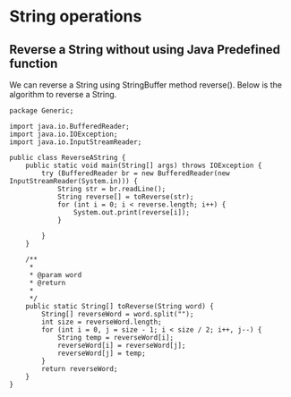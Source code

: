 # String operations

## Reverse a String without using Java Predefined function

We can reverse a String using StringBuffer method reverse().
Below is the algorithm to reverse a String.

    package Generic;
    
    import java.io.BufferedReader;
    import java.io.IOException;
    import java.io.InputStreamReader;
    
    public class ReverseAString {
        public static void main(String[] args) throws IOException {
            try (BufferedReader br = new BufferedReader(new InputStreamReader(System.in))) {
                String str = br.readLine();
                String reverse[] = toReverse(str);
                for (int i = 0; i < reverse.length; i++) {
                    System.out.print(reverse[i]);
                }
    
            }
        }
    
        /**
         *
         * @param word
         * @return
         *
         */
        public static String[] toReverse(String word) {
            String[] reverseWord = word.split("");
            int size = reverseWord.length;
            for (int i = 0, j = size - 1; i < size / 2; i++, j--) {
                String temp = reverseWord[i];
                reverseWord[i] = reverseWord[j];
                reverseWord[j] = temp;
            }
            return reverseWord;
        }
    }

